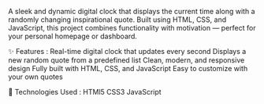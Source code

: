 A sleek and dynamic digital clock that displays the current time along with a randomly changing inspirational quote. Built using HTML, CSS, and JavaScript, this project combines functionality with motivation — perfect for your personal homepage or dashboard.

✨ Features :
          Real-time digital clock that updates every second
          Displays a new random quote from a predefined list
          Clean, modern, and responsive design
          Fully built with HTML, CSS, and JavaScript
          Easy to customize with your own quotes

🧰 Technologies Used :
                       HTMl5
                       CSS3
                       JavaScript
